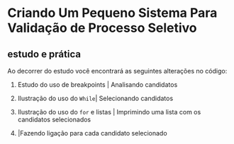 # Criando Um Pequeno Sistema Para Validação de Processo Seletivo
## estudo e prática
Ao decorrer do estudo você encontrará as seguintes alterações no código:

 1. Estudo do uso de breakpoints | Analisando candidatos 
 
 2. Ilustração do uso do ```While```| Selecionando candidatos

 3. Ilustração do uso do ```for``` e listas | Imprimindo uma lista com os candidatos selecionados
 
 4. |Fazendo ligação para cada candidato selecionado 
 

